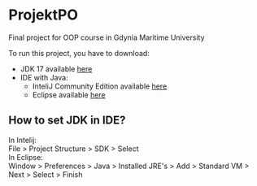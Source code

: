 # ProjektPO
Final project for OOP course in Gdynia Maritime University

To run this project, you have to download:
- JDK 17 available [here](https://www.oracle.com/java/technologies/javase/jdk17-archive-downloads.html)
- IDE with Java:
    - InteliJ Community Edition available [here](https://www.jetbrains.com/idea/download/)
    - Eclipse available [here](https://www.eclipse.org/downloads/)

## How to set JDK in IDE?
In Intelij:\
File > Project Structure > SDK > Select\
In Eclipse:\
Window > Preferences > Java > Installed JRE's >  Add > Standard VM > Next > Select > Finish
